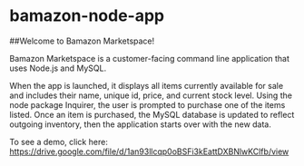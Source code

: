 # bamazon-node-app

##Welcome to Bamazon Marketspace!

Bamazon Marketspace is a customer-facing command line application that uses Node.js and MySQL.

When the app is launched, it displays all items currently available for sale and includes their name, unique id, price, and current stock level. Using the node package Inquirer, the user is prompted to purchase one of the items listed. Once an item is purchased, the MySQL database is updated to reflect outgoing inventory, then the application starts over with the new data.

To see a demo, click here: https://drive.google.com/file/d/1an93llcqp0oBSFi3kEattDXBNlwKClfb/view